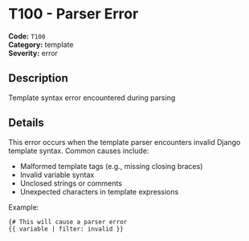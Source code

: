 # T100 - Parser Error

<!-- This file is automatically generated from diagnostics.toml -->
<!-- Do not edit manually. To update this rule, edit the TOML file instead. -->

**Code:** `T100`  
**Category:** template  
**Severity:** error  

## Description

Template syntax error encountered during parsing

## Details

This error occurs when the template parser encounters invalid Django template syntax.
Common causes include:
- Malformed template tags (e.g., missing closing braces)
- Invalid variable syntax
- Unclosed strings or comments
- Unexpected characters in template expressions

Example:
```django
{# This will cause a parser error
{{ variable | filter: invalid }}
```
